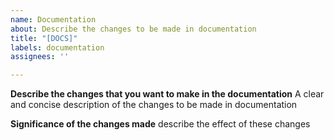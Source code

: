 ```yaml
---
name: Documentation
about: Describe the changes to be made in documentation
title: "[DOCS]"
labels: documentation
assignees: ''

---
```


**Describe the changes that you want to make in the documentation**
A clear and concise description of the changes to be made in documentation

**Significance of the changes made**
describe the effect of these changes
